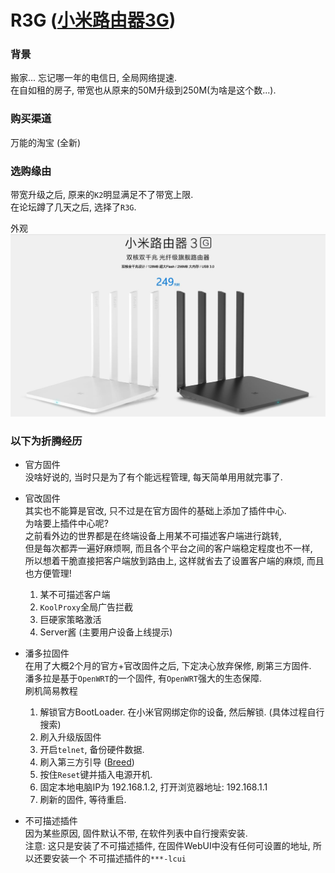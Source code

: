 # R3G ([小米路由器3G](https://item.mi.com/product/5825.html))

### 背景

搬家... 忘记哪一年的电信日, 全局网络提速.  
在自如租的房子, 带宽也从原来的50M升级到250M(为啥是这个数...).

### 购买渠道

万能的淘宝 (全新)

### 选购缘由

带宽升级之后, 原来的`K2`明显满足不了带宽上限.  
在论坛蹲了几天之后, 选择了`R3G`.  

外观![!](img/R3G-outward.jpg)

### 以下为折腾经历

- 官方固件  
  没啥好说的, 当时只是为了有个能远程管理, 每天简单用用就完事了.

- 官改固件  
  其实也不能算是官改, 只不过是在官方固件的基础上添加了插件中心.  
  为啥要上插件中心呢?  
  之前看外边的世界都是在终端设备上用某不可描述客户端进行跳转,  
  但是每次都弄一遍好麻烦啊, 而且各个平台之间的客户端稳定程度也不一样,  
  所以想着干脆直接把客户端放到路由上, 这样就省去了设置客户端的麻烦, 而且也方便管理!  

  1. 某不可描述客户端
  2. `KoolProxy`全局广告拦截
  3. 巨硬家策略激活
  4. Server酱 (主要用户设备上线提示)

- 潘多拉固件  
  在用了大概2个月的官方+官改固件之后, 下定决心放弃保修, 刷第三方固件.  
  潘多拉是基于`OpenWRT`的一个固件, 有`OpenWRT`强大的生态保障.  
  刷机简易教程  
  1. 解锁官方BootLoader. 在小米官网绑定你的设备, 然后解锁. (具体过程自行搜索)
  2. 刷入升级版固件
  3. 开启`telnet`, 备份硬件数据.
  4. 刷入第三方引导 ([Breed](https://breed.hackpascal.net/))
  5. 按住`Reset`键并插入电源开机.
  6. 固定本地电脑IP为 192.168.1.2, 打开浏览器地址: 192.168.1.1
  7. 刷新的固件, 等待重启.
- 不可描述插件  
  因为某些原因, 固件默认不带, 在软件列表中自行搜索安装.  
  注意: 这只是安装了不可描述插件, 在固件WebUI中没有任何可设置的地址, 所以还要安装一个 不可描述插件的`***-lcui`

